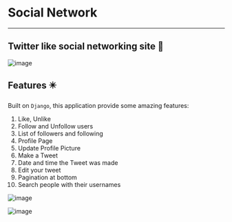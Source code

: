 # Social Network
------------

<h2> Twitter like social networking site 💙</h2>

![image](https://github.com/tanujajoshi1/twitter/blob/master/screenshots/screenshot1.png)



## Features ✴️
Built on ``Django``, this application provide some amazing features:
<ol>
  <li> Like, Unlike </li>
  <li> Follow and Unfollow users</li>
    <li> List of followers and following</li>
  <li> Profile Page </li>
   <li> Update Profile Picture </li>
  <li> Make a Tweet</li>
    <li> Date and time the Tweet was made</li>
  <li> Edit your tweet</li>
  <li> Pagination at bottom </li>
   <li> Search people with their usernames </li>
 </ol>
 
 
![image](https://github.com/tanujajoshi1/twitter/blob/master/screenshots/screenshot2.jpg)


![image](https://github.com/tanujajoshi1/twitter/blob/master/screenshots/screenshot3.jpg)

